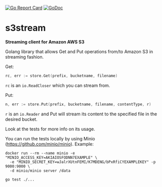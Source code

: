 [![Go Report Card](https://goreportcard.com/badge/github.com/indiependente/s3stream)](https://goreportcard.com/report/github.com/indiependente/s3stream)
[![GoDoc](https://godoc.org/github.com/indiependente/s3stream?status.svg)](https://godoc.org/github.com/indiependente/s3stream)
# s3stream
**Streaming client for Amazon AWS S3**

Golang library that allows Get and Put operations from/to Amazon S3 in streaming fashion.

Get:
```go
rc, err := store.Get(prefix, bucketname, filename)
```

`rc` is an `io.ReadCloser` which you can stream from.

Put:

```go
n, err := store.Put(prefix, bucketname, filename, contentType, r)
```

`r` is an `io.Reader` and Put will stream its content to the specified file in the desired bucket.

Look at the tests for more info on its usage.

You can run the tests locally by using Minio (https://github.com/minio/minio).
Example:
```shell
docker run --rm --name minio -e "MINIO_ACCESS_KEY=AKIAIOSFODNN7EXAMPLE" \
  -e "MINIO_SECRET_KEY=wJalrXUtnFEMI/K7MDENG/bPxRfiCYEXAMPLEKEY" -p 9000:9000 \
  -d minio/minio server /data
  
go test ./...
```
